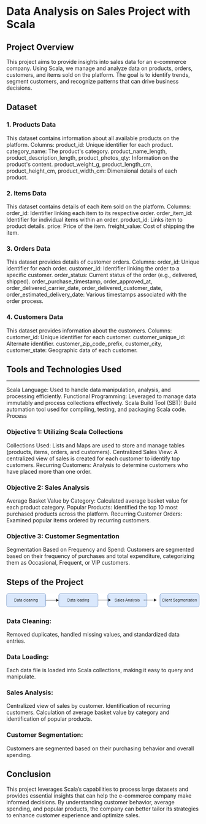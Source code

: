 # Data Analysis on Sales Project with Scala
## Project Overview

This project aims to provide insights into sales data for an e-commerce company. Using Scala, we manage and analyze data on products, orders, customers, and items sold on the platform. The goal is to identify trends, segment customers, and recognize patterns that can drive business decisions.

## Dataset
### 1. Products Data
This dataset contains information about all available products on the platform.
Columns:
product_id: Unique identifier for each product.
category_name: The product's category.
product_name_length, product_description_length, product_photos_qty: Information on the product's content.
product_weight_g, product_length_cm, product_height_cm, product_width_cm: Dimensional details of each product.
### 2. Items Data
This dataset contains details of each item sold on the platform.
Columns:
order_id: Identifier linking each item to its respective order.
order_item_id: Identifier for individual items within an order.
product_id: Links item to product details.
price: Price of the item.
freight_value: Cost of shipping the item.
### 3. Orders Data
This dataset provides details of customer orders.
Columns:
order_id: Unique identifier for each order.
customer_id: Identifier linking the order to a specific customer.
order_status: Current status of the order (e.g., delivered, shipped).
order_purchase_timestamp, order_approved_at, order_delivered_carrier_date, order_delivered_customer_date, order_estimated_delivery_date: Various timestamps associated with the order process.
### 4. Customers Data
This dataset provides information about the customers.
Columns:
customer_id: Unique identifier for each customer.
customer_unique_id: Alternate identifier.
customer_zip_code_prefix, customer_city, customer_state: Geographic data of each customer.


## Tools and Technologies Used
---
Scala Language: Used to handle data manipulation, analysis, and processing efficiently.
Functional Programming: Leveraged to manage data immutably and process collections effectively.
Scala Build Tool (SBT): Build automation tool used for compiling, testing, and packaging Scala code.
Process
### Objective 1: Utilizing Scala Collections
Collections Used: Lists and Maps are used to store and manage tables (products, items, orders, and customers).
Centralized Sales View: A centralized view of sales is created for each customer to identify top customers.
Recurring Customers: Analysis to determine customers who have placed more than one order.
### Objective 2: Sales Analysis
Average Basket Value by Category: Calculated average basket value for each product category.
Popular Products: Identified the top 10 most purchased products across the platform.
Recurring Customer Orders: Examined popular items ordered by recurring customers.
### Objective 3: Customer Segmentation
Segmentation Based on Frequency and Spend: Customers are segmented based on their frequency of purchases and total expenditure, categorizing them as Occasional, Frequent, or VIP customers.
## Steps of the Project
![Process Flowchart](image4.png) 
### Data Cleaning:

Removed duplicates, handled missing values, and standardized data entries.
### Data Loading:

Each data file is loaded into Scala collections, making it easy to query and manipulate.
### Sales Analysis:

Centralized view of sales by customer.
Identification of recurring customers.
Calculation of average basket value by category and identification of popular products.
### Customer Segmentation:

Customers are segmented based on their purchasing behavior and overall spending.
## Conclusion
This project leverages Scala’s capabilities to process large datasets and provides essential insights that can help the e-commerce company make informed decisions. By understanding customer behavior, average spending, and popular products, the company can better tailor its strategies to enhance customer experience and optimize sales.

